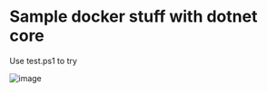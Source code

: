 # Sample docker stuff with dotnet core

Use test.ps1 to try

![image](https://i.imgur.com/EdNFKh4.png)

